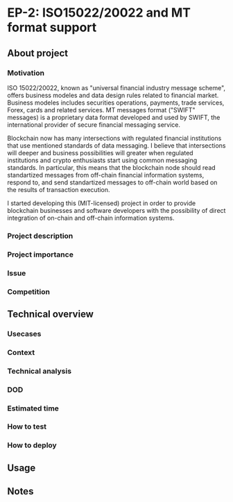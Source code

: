 # EP-2: ISO15022/20022 and MT format support

## About project

### Motivation

ISO 15022/20022, known as "universal financial industry message scheme", offers business modeles and data design rules related to financial market. Business modeles includes securities operations, payments, trade services, Forex, cards and related services. MT messages format ("SWIFT" messages) is a proprietary data format developed and used by SWIFT, the international provider of secure financial messaging service.

Blockchain now has many intersections with regulated financial institutions that use mentioned standards of data messaging. I believe that intersections will deeper and business possibilities will greater when regulated institutions and crypto enthusiasts start using common messaging standards. In particular, this means that the blockchain node should read standartized messages from off-chain financial information systems, respond to, and send standartized messages to off-chain world based on the results of transaction execution.

I started developing this (MIT-licensed) project in order to provide blockchain businesses and software developers with the possibility of direct integration of on-chain and off-chain information systems.

### Project description

### Project importance

### Issue

### Competition

## Technical overview

### Usecases

### Context

### Technical analysis

### DOD

### Estimated time

### How to test

### How to deploy

## Usage

## Notes
